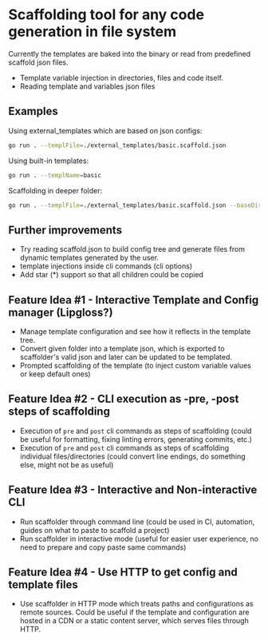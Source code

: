 # Scaffolding tool for any code generation in file system

Currently the templates are baked into the binary or read from predefined scaffold json files.

- Template variable injection in directories, files and code itself.
- Reading template and variables json files

## Examples

Using external_templates which are based on json configs:

```sh
go run . --templFile=./external_templates/basic.scaffold.json
```

Using built-in templates:

```sh
go run . --templName=basic
```

Scaffolding in deeper folder:

```sh
go run . --templFile=./external_templates/basic.scaffold.json --baseDir=./nested-root-dir
```

## Further improvements

- Try reading scaffold.json to build config tree and generate files from dynamic templates generated by the user.
- template injections inside cli commands (cli options)
- Add star (\*) support so that all children could be copied

## Feature Idea #1 - Interactive Template and Config manager (Lipgloss?)

- Manage template configuration and see how it reflects in the template tree.
- Convert given folder into a template json, which is exported to scaffolder's valid json and later can be updated to be templated.
- Prompted scaffolding of the template (to inject custom variable values or keep default ones)

## Feature Idea #2 - CLI execution as -pre, -post steps of scaffolding

- Execution of `pre` and `post` cli commands as steps of scaffolding (could be useful for formatting, fixing linting errors, generating commits, etc.)
- Execution of `pre` and `post` cli commands as steps of scaffolding individual files/directories (could convert line endings, do something else, might not be as useful)

## Feature Idea #3 - Interactive and Non-interactive CLI

- Run scaffolder through command line (could be used in CI, automation, guides on what to paste to scaffold a project)
- Run scaffolder in interactive mode (useful for easier user experience, no need to prepare and copy paste same commands)

## Feature Idea #4 - Use HTTP to get config and template files

- Use scaffolder in HTTP mode which treats paths and configurations as remote sources.
  Could be useful if the template and configuration are hosted in a CDN or a static content server, which serves files through HTTP.
